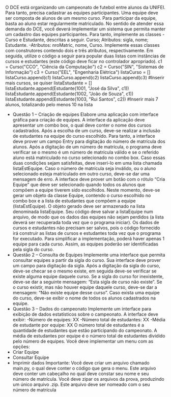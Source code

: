 O DCE está organizando um campeonato de futebol entre alunos da UNIFEI. Para tanto,
precisa cadastrar as equipes participantes. Uma equipe deve ser composta de alunos de
um mesmo curso. Para participar da equipe, basta ao aluno estar regularmente
matriculado.
No sentido de atender essa demanda do DCE, você deverá implementar um sistema que
permita manter um cadastro das equipes participantes. Para tanto, implemente as classes
-Curso e Estudante, descritas a seguir.
Curso;
Atributos: sigla, nome;
Estudante.
-Atributos: nroMatric, nome, Curso.
Implemente essas classes com construtores contendo dois e três atributos,
respectivamente. Em seguida, utilize o código a seguir para popular duas listas com
instâncias de cursos e estudantes (este código deve ficar no controlador apropriado).
c1 = Curso("CCO", "Ciência da Computação")
c2 = Curso("SIN", "Sistemas de Informação")
c3 = Curso("EEL", "Engenharia Elétrica")
listaCurso = []
listaCurso.append(c1)
listaCurso.append(c2)
listaCurso.append(c3)
#Inserir mais cursos, se quiser
listaEstudante = []
listaEstudante.append(Estudante(1001, "José da Silva", c1))
listaEstudante.append(Estudante(1002, "João de Souza", c1))
listaEstudante.append(Estudante(1003, "Rui Santos", c2))
#Inserir mais 7 alunos, totalizando pelo menos 10 na lista
- Questão 1 – Criação de equipes 
Elabore uma aplicação com interface gráfica para criação de equipes. A interface da
aplicação deve apresentar um combo box, o qual deve conter o nome dos cursos
cadastrados. Após a escolha de um curso, deve-se realizar a inclusão de estudantes na
equipe do curso escolhido. Para tanto, a interface deve prover um campo Entry para
digitação do número de matrícula dos alunos. Após a digitação de um número de
matrícula, o programa deve verificar se o mesmo é um número de matrícula válido e se o
referido aluno está matriculado no curso selecionado no combo box. Caso essas duas
condições sejam satisfeitas, deve inseri-lo em uma lista chamada listaEstEquipe. Caso o
número de matrícula seja inválido, ou o aluno selecionado esteja matriculado em outro
curso, deve-se dar uma mensagem de erro. A interface deve prover um botão com o
rótulo “Cria Equipe” que deve ser selecionado quando todos os alunos que compõem a
equipe tiverem sido escolhidos. Neste momento, deve-se gerar um objeto da classe
Equipe, contendo o curso escolhido no combo box e a lista de estudantes que compõem a
equipe (listaEstEquipe). O objeto gerado deve ser armazenado na lista denominada
listaEquipe. Seu código deve salvar a listaEquipe num arquivo, de modo que os dados
das equipes não sejam perdidos (a lista deverá ser recuperada toda vez que o programa
iniciar). Os dados de cursos e estudantes não precisam ser salvos, pois o código
fornecido irá construir as listas de cursos e estudantes toda vez que o programa for
executado. Para simplificar a implementação, poderá haver apenas 1 equipe para cada
curso. Assim, as equipes poderão ser identificadas pela sigla do curso.
- Questão 2 – Consulta de Equipes 
Implemente uma interface que permita consultar equipes a partir da sigla do curso. Sua
interface deve prover um campo para digitação da sigla. Após a digitação da sigla do
curso, deve-se checar se o mesmo existe, em seguida deve-se verificar se existe alguma
equipe daquele curso. Se a sigla do curso for inexistente, deve-se dar a seguinte
mensagem: “Esta sigla de curso não existe”. Se o curso existir, mas não houver equipe
daquele curso, deve-se dar a mensagem: “Não existe equipe desse curso”. Caso exista
uma equipe do curso, deve-se exibir o nome de todos os alunos cadastrados na equipe.
- Questão 3 – Dados do campeonato
Implemente um interface para exibição de dados estatísticos sobre o campeonato. A
interface deve exibir:
-Número de equipes: XX
-Número total de estudantes: XX
-Média de estudante por equipe: XX
O número total de estudantes é a quantidade de estudantes que estão participando do
campeonato. A média de estudantes por equipe é o número total de estudantes dividido
pelo número de equipes.
Você deve implementar um menu com as opções:
- Criar Equipe
- Consultar Equipe
- Imprimir dados
Importante: Você deve criar um arquivo chamado main.py, o qual deve conter o código
que gera o menu. Este arquivo deve conter um cabeçalho no qual deve constar seu nome
e seu número de matrícula.
Você deve zipar os arquivos da prova, produzindo um único arquivo .zip. Este arquivo
deve ser nomeado com o seu número de matrícula
